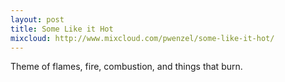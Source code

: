 ```yaml
---
layout: post
title: Some Like it Hot
mixcloud: http://www.mixcloud.com/pwenzel/some-like-it-hot/
---
```


Theme of flames, fire, combustion, and things that burn.